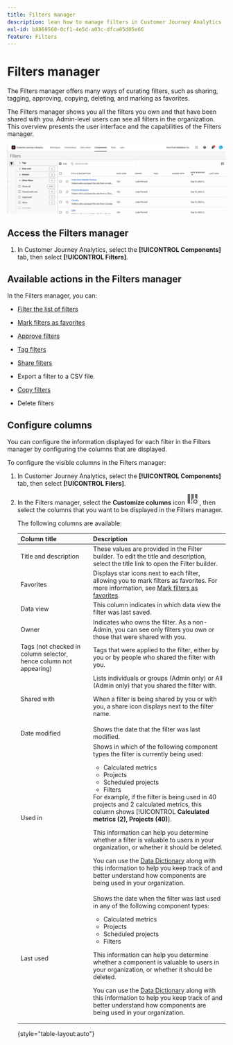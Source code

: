 ```yaml
---
title: Filters manager
description: lean how to manage filters in Customer Journey Analytics
exl-id: b8869560-0cf1-4e5d-a03c-dfca85d05e66
feature: Filters
---
```

# Filters manager

The Filters manager offers many ways of curating filters, such as sharing, tagging, approving, copying, deleting, and marking as favorites.

The Filters manager shows you all the filters you own and that have been shared with you. Admin-level users can see all filters in the organization. This overview presents the user interface and the capabilities of the Filters manager. 

![](assets/filter-manager-ui.png)

## Access the Filters manager

1. In Customer Journey Analytics, select the **[!UICONTROL Components]** tab, then select **[!UICONTROL Filters]**.

## Available actions in the Filters manager

In the Filters manager, you can:

* [Filter the list of filters](/help/components/filters/filters-filter.md)

* [Mark filters as favorites](/help/components/filters/filters-favorite.md)

* [Approve filters](/help/components/filters/filters-approve.md)

* [Tag filters](/help/components/filters/filters-tag.md)

* [Share filters](/help/components/filters/filters-share.md)

* Export a filter to a CSV file.

* [Copy filters](/help/components/filters/filters-copy.md)

* Delete filters

## Configure columns

You can configure the information displayed for each filter in the Filters manager by configuring the columns that are displayed.

To configure the visible columns in the Filters manager:

1. In Customer Journey Analytics, select the **[!UICONTROL Components]** tab, then select **[!UICONTROL Filers]**. 

1. In the Filters manager, select the **Customize columns** icon ![Customize columns icon](assets/customize-columns-icon.png), then select the columns that you want to be displayed in the Filters manager.

   The following columns are available:

   | Column title | Description  |
   |---|---|
   | Title and description | These values are provided in the Filter builder. To edit the title and description, select the title link to open the Filter builder.  |
   | Favorites  | Displays star icons next to each filter, allowing you to mark filters as favorites. For more information, see [Mark filters as favorites](/help/components/filters/filters-favorite.md). |
   | Data view  | This column indicates in which data view the filter was last saved.  |
   | Owner  | Indicates who owns the filter. As a non-Admin, you can see only filters you own or those that were shared with you.  |
   | Tags (not checked in column selector, hence column not appearing)  | Tags that were applied to the filter, either by you or by people who shared the filter with you.  |
   | Shared with  | Lists individuals or groups (Admin only) or All (Admin only) that you shared the filter with. <p>When a filter is being shared by you or with you, a share icon displays next to the filter name.</p>|
   | Date modified  | Shows the date that the filter was last modified.  |
   | Used in | Shows in which of the following component types the filter is currently being used: <ul><li>Calculated metrics</li><li>Projects</li><li>Scheduled projects</li><li>Filters</li></ul> For example, if the filter is being used in 40 projects and 2 calculated metrics, this column shows [!UICONTROL **Calculated metrics (2), Projects (40)**]. <p>This information can help you determine whether a filter is valuable to users in your organization, or whether it should be deleted.</p><p>You can use the [Data Dictionary](/help/components/data-dictionary/data-dictionary-overview.md) along with this information to help you keep track of and better understand how components are being used in your organization. |
   | Last used | Shows the date when the filter was last used in any of the following component types: <ul><li>Calculated metrics</li><li>Projects</li><li>Scheduled projects</li><li>Filters</li></ul> <p>This information can help you determine whether a component is valuable to users in your organization, or whether it should be deleted.</p><p>You can use the [Data Dictionary](/help/components/data-dictionary/data-dictionary-overview.md) along with this information to help you keep track of and better understand how components are being used in your organization. |
   
   {style="table-layout:auto"}
